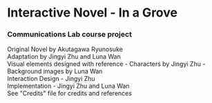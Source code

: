 # Interactive Novel - In a Grove
### Communications Lab course project
Original Novel by Akutagawa Ryunosuke </br>
Adaptation by Jingyi Zhu and Luna Wan </br>
Visual elements designed with reference - Characters by Jingyi Zhu - Background images by Luna Wan </br>
Interaction Design - Jingyi Zhu </br>
Implementation - Jingyi Zhu and Luna Wan </br>
See "Credits" file for credits and references
